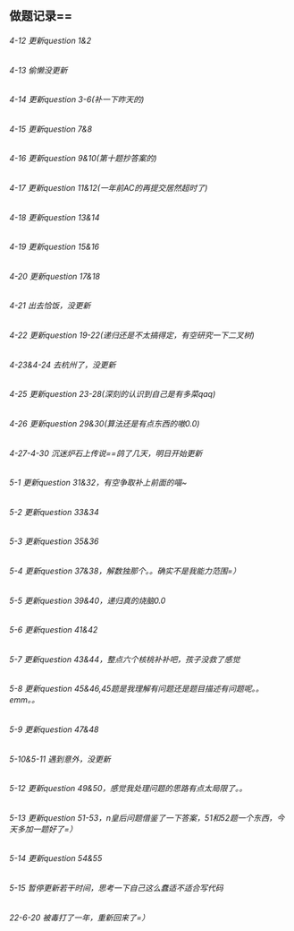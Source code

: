 ## 做题记录==
###### 4-12 更新question 1&2
###### 4-13 偷懒没更新
###### 4-14 更新question 3-6(补一下昨天的)
###### 4-15 更新question 7&8
###### 4-16 更新question 9&10(第十题抄答案的)
###### 4-17 更新question 11&12(一年前AC的再提交居然超时了)
###### 4-18 更新question 13&14
###### 4-19 更新question 15&16
###### 4-20 更新question 17&18
###### 4-21 出去恰饭，没更新
###### 4-22 更新question 19-22(递归还是不太搞得定，有空研究一下二叉树)
###### 4-23&4-24 去杭州了，没更新
###### 4-25 更新question 23-28(深刻的认识到自己是有多菜qaq)
###### 4-26 更新question 29&30(算法还是有点东西的嗷0.0)
###### 4-27-4-30 沉迷炉石上传说==鸽了几天，明日开始更新
###### 5-1 更新question 31&32，有空争取补上前面的喵~
###### 5-2 更新question 33&34
###### 5-3 更新question 35&36
###### 5-4 更新question 37&38，解数独那个。。确实不是我能力范围=）
###### 5-5 更新question 39&40，递归真的烧脑0.0
###### 5-6 更新question 41&42 
###### 5-7 更新question 43&44，整点六个核桃补补吧，孩子没救了感觉
###### 5-8 更新question 45&46,45题是我理解有问题还是题目描述有问题呢。。emm。。
###### 5-9 更新question 47&48
###### 5-10&5-11 遇到意外，没更新
###### 5-12 更新question 49&50，感觉我处理问题的思路有点太局限了。。
###### 5-13 更新question 51-53，n皇后问题借鉴了一下答案，51和52题一个东西，今天多加一题好了=）
###### 5-14 更新question 54&55
###### 5-15 暂停更新若干时间，思考一下自己这么蠢适不适合写代码
###### 22-6-20 被毒打了一年，重新回来了=）
